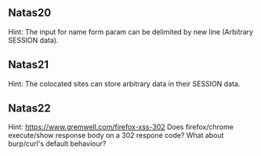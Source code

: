 ## Natas20

Hint:
The input for name form param can be delimited by new line (Arbitrary SESSION data).

## Natas21

Hint:
The colocated sites can store arbitrary data in their SESSION data.

## Natas22
Hint: 
https://www.gremwell.com/firefox-xss-302
Does firefox/chrome execute/show response body on a 302 respone code? What about burp/curl's default behaviour?
